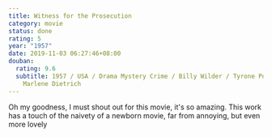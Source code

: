```yaml
---
title: Witness for the Prosecution
category: movie
status: done
rating: 5
year: "1957"
date: 2019-11-03 06:27:46+08:00
douban:
  rating: 9.6
  subtitle: 1957 / USA / Drama Mystery Crime / Billy Wilder / Tyrone Power,
    Marlene Dietrich
---
```


Oh my goodness, I must shout out for this movie, it's so amazing. This work has a touch of the naivety of a newborn movie, far from annoying, but even more lovely
